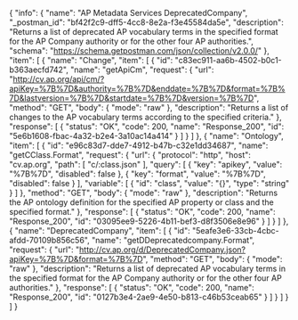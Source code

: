 {
  "info": {
    "name": "AP Metadata Services DeprecatedCompany",
    "_postman_id": "bf42f2c9-dff5-4cc8-8e2a-f3e45584da5e",
    "description": "Returns a list of deprecated AP vocabulary terms in the specified format for the AP Company authority  or for the other four AP authorities.",
    "schema": "https://schema.getpostman.com/json/collection/v2.0.0/"
  },
  "item": [
    {
      "name": "Change",
      "item": [
        {
          "id": "c83ec911-aa6b-4502-b0c1-b363aecfd742",
          "name": "getApiCm",
          "request": {
            "url": "http://cv.ap.org/api/cm/?apiKey=%7B%7D&authority=%7B%7D&enddate=%7B%7D&format=%7B%7D&lastversion=%7B%7D&startdate=%7B%7D&version=%7B%7D",
            "method": "GET",
            "body": {
              "mode": "raw"
            },
            "description": "Returns a list of changes to the AP vocabulary terms according to the specified criteria."
          },
          "response": [
            {
              "status": "OK",
              "code": 200,
              "name": "Response_200",
              "id": "5e6b1608-fbac-4a32-b2e4-3a10ac14a414"
            }
          ]
        }
      ]
    },
    {
      "name": "Ontology",
      "item": [
        {
          "id": "e96c83d7-dde7-4912-b47b-c32e1dd34687",
          "name": "getCClass.Format",
          "request": {
            "url": {
              "protocol": "http",
              "host": "cv.ap.org",
              "path": [
                "c/:class.json"
              ],
              "query": [
                {
                  "key": "apikey",
                  "value": "%7B%7D",
                  "disabled": false
                },
                {
                  "key": "format",
                  "value": "%7B%7D",
                  "disabled": false
                }
              ],
              "variable": [
                {
                  "id": "class",
                  "value": "{}",
                  "type": "string"
                }
              ]
            },
            "method": "GET",
            "body": {
              "mode": "raw"
            },
            "description": "Returns the AP ontology definition for the specified AP property or class and the specified format."
          },
          "response": [
            {
              "status": "OK",
              "code": 200,
              "name": "Response_200",
              "id": "03095ee9-5226-4b11-bef3-d8f3506e8e96"
            }
          ]
        }
      ]
    },
    {
      "name": "DeprecatedCompany",
      "item": [
        {
          "id": "5eafe3e6-33cb-4cbc-afdd-70109b856c56",
          "name": "getDDeprecatedcompany.Format",
          "request": {
            "url": "http://cv.ap.org/d/DeprecatedCompany.json?apiKey=%7B%7D&format=%7B%7D",
            "method": "GET",
            "body": {
              "mode": "raw"
            },
            "description": "Returns a list of deprecated AP vocabulary terms in the specified format for the AP Company authority  or for the other four AP authorities."
          },
          "response": [
            {
              "status": "OK",
              "code": 200,
              "name": "Response_200",
              "id": "0127b3e4-2ae9-4e50-b813-c46b53ceab65"
            }
          ]
        }
      ]
    }
  ]
}